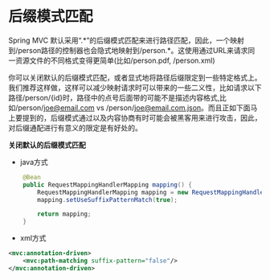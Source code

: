 # 后缀模式匹配

Spring MVC 默认采用“.\*”的后缀模式匹配来进行路径匹配，因此，一个映射到/person路径的控制器也会隐式地映射到/person.\*。这使用通过URL来请求同一资源文件的不同格式变得更简单\(比如/person.pdf, /person.xml\)



你可以关闭默认的后缀模式匹配，或者显式地将路径后缀限定到一些特定格式上。我们推荐这样做，这样可以减少映射请求时可以带来的一些二义性，比如请求以下路径/person/{id}时，路径中的点号后面带的可能不是描述内容格式,比如/person/joe@email.com vs /person/joe@email.com.json。而且正如下面马上要提到的，后缀模式通过以及内容协商有时可能会被黑客用来进行攻击，因此，对后缀通配进行有意义的限定是有好处的。



**关闭默认的后缀模式匹配**

* java方式

```java
    @Bean
    public RequestMappingHandlerMapping mapping() {
        RequestMappingHandlerMapping mapping = new RequestMappingHandlerMapping();
        mapping.setUseSuffixPatternMatch(true);

        return mapping;
    }
```

* xml方式

```xml
<mvc:annotation-driven>
    <mvc:path-matching suffix-pattern="false"/>
</mvc:annotation-driven>
```



